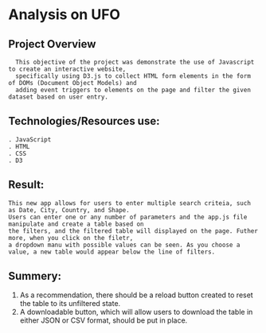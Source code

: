 #  Analysis on UFO


## Project Overview
      This objective of the project was demonstrate the use of Javascript to create an interactive website, 
      specifically using D3.js to collect HTML form elements in the form of DOMs (Document Object Models) and
      adding event triggers to elements on the page and filter the given dataset based on user entry. 
      
      
## Technologies/Resources use:
    . JavaScript
    . HTML
    . CSS
    . D3
    
## Result:
    This new app allows for users to enter multiple search criteia, such as Date, City, Country, and Shape.
    Users can enter one or any number of parameters and the app.js file manipulate and create a table based on 
    the filters, and the filtered table will displayed on the page. Futher more, when you click on the filetr, 
    a dropdown manu with possible values can be seen. As you choose a value, a new table would appear below the line of filters.
    
    
    
    
    
    
    
    
    
    
    
    
    
## Summery:
   1. As a recommendation, there should be a reload button created to reset the table to its unfiltered state.
   2. A downloadable button, which will allow users to download the table in either JSON or CSV format, should be put in place.
      
   

